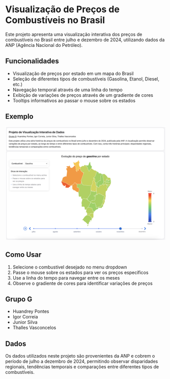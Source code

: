 # Visualização de Preços de Combustíveis no Brasil

Este projeto apresenta uma visualização interativa dos preços de combustíveis no Brasil entre julho e dezembro de 2024, utilizando dados da ANP (Agência Nacional do Petróleo).

## Funcionalidades

- Visualização de preços por estado em um mapa do Brasil
- Seleção de diferentes tipos de combustíveis (Gasolina, Etanol, Diesel, etc.)
- Navegação temporal através de uma linha do tempo
- Exibição de variações de preços através de um gradiente de cores
- Tooltips informativos ao passar o mouse sobre os estados

## Exemplo

![Sample Visualization](sample.png)

## Como Usar

1. Selecione o combustível desejado no menu dropdown
2. Passe o mouse sobre os estados para ver os preços específicos
3. Use a linha do tempo para navegar entre os meses
4. Observe o gradiente de cores para identificar variações de preços

## Grupo G

- Huandrey Pontes
- Igor Correia
- Junior Silva
- Thalles Vasconcelos

## Dados

Os dados utilizados neste projeto são provenientes da ANP e cobrem o período de julho a dezembro de 2024, permitindo observar disparidades regionais, tendências temporais e comparações entre diferentes tipos de combustíveis.